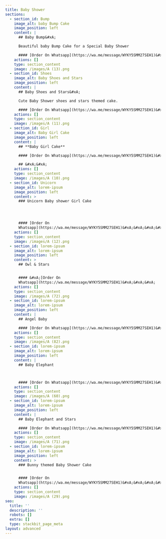 ```yaml
---
title: Baby Shower
sections:
  - section_id: Bump
    image_alt: baby Bump Cake
    image_position: left
    content: |
      ## Baby Bump&#xA;

      Beautiful baby Bump Cake for a Special Baby Shower

      #### [Order On Whatsapp](https://wa.me/message/WYKY5SMM27SEH1)&#xA;&#xA;
    actions: []
    type: section_content
    image: /images/A (13).png
  - section_id: Shoes
    image_alt: Baby Shoes and Stars
    image_position: left
    content: |
      ## Baby Shoes and Stars&#xA;

      Cute Baby Shower shoes and stars themed cake.

      #### [Order On Whatsapp](https://wa.me/message/WYKY5SMM27SEH1)&#xA;&#xA;
    actions: []
    type: section_content
    image: /images/A (11).png
  - section_id: Girl
    image_alt: Baby Girl Cake
    image_position: left
    content: |
      ## **Baby Girl Cake**

      #### [Order On Whatsapp](https://wa.me/message/WYKY5SMM27SEH1)&#xA;&#xA;

      ## &#xA;&#xA;
    actions: []
    type: section_content
    image: /images/A (10).png
  - section_id: Unicorn
    image_alt: lorem-ipsum
    image_position: left
    content: >
      ### Unicorn Baby shower Girl Cake




      #### [Order On
      Whatsapp](https://wa.me/message/WYKY5SMM27SEH1)&#xA;&#xA;&#xA;&#xA;
    actions: []
    type: section_content
    image: /images/A (12).png
  - section_id: lorem-ipsum
    image_alt: lorem-ipsum
    image_position: left
    content: >
      ## Owl & Stars


      #### &#xA;[Order On
      Whatsapp](https://wa.me/message/WYKY5SMM27SEH1)&#xA;&#xA;&#xA;
    actions: []
    type: section_content
    image: /images/A (72).png
  - section_id: lorem-ipsum
    image_alt: lorem-ipsum
    image_position: left
    content: |
      ## Angel Baby

      #### [Order On Whatsapp](https://wa.me/message/WYKY5SMM27SEH1)&#xA;&#xA;
    actions: []
    type: section_content
    image: /images/A (82).png
  - section_id: lorem-ipsum
    image_alt: lorem-ipsum
    image_position: left
    content: |
      ## Baby Elephant



      #### [Order On Whatsapp](https://wa.me/message/WYKY5SMM27SEH1)&#xA;&#xA;
    actions: []
    type: section_content
    image: /images/A (60).png
  - section_id: lorem-ipsum
    image_alt: lorem-ipsum
    image_position: left
    content: |
      ## Baby Elephant and Stars

      #### [Order On Whatsapp](https://wa.me/message/WYKY5SMM27SEH1)&#xA;&#xA;
    actions: []
    type: section_content
    image: /images/A (71).png
  - section_id: lorem-ipsum
    image_alt: lorem-ipsum
    image_position: left
    content: >
      ### Bunny themed Baby Shower Cake


      #### [Order On
      Whatsapp](https://wa.me/message/WYKY5SMM27SEH1)&#xA;&#xA;&#xA;&#xA;
    actions: []
    type: section_content
    image: /images/A (29).png
seo:
  title: ''
  description: ''
  robots: []
  extra: []
  type: stackbit_page_meta
layout: advanced
---
```

